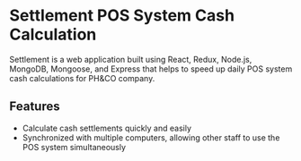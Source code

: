 


# Settlement POS System Cash Calculation

Settlement is a web application built using React, Redux, Node.js, MongoDB, Mongoose, and Express that helps to speed up daily POS system cash calculations for PH&CO company.

## Features
- Calculate cash settlements quickly and easily
- Synchronized with multiple computers, allowing other staff to use the POS system simultaneously

